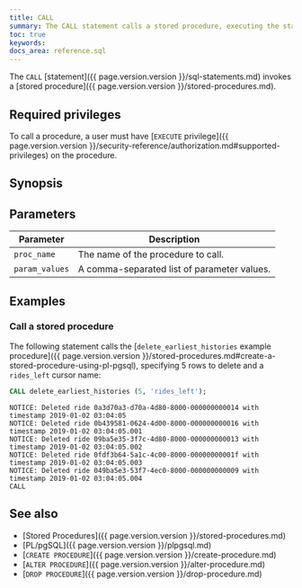 ```yaml
---
title: CALL
summary: The CALL statement calls a stored procedure, executing the statements in the procedure body.
toc: true
keywords:
docs_area: reference.sql
---
```


The `CALL` [statement]({{ page.version.version }}/sql-statements.md) invokes a [stored procedure]({{ page.version.version }}/stored-procedures.md).

## Required privileges

To call a procedure, a user must have [`EXECUTE` privilege]({{ page.version.version }}/security-reference/authorization.md#supported-privileges) on the procedure.

## Synopsis

<div>
</div>

## Parameters

|   Parameter    |                 Description                 |
|----------------|---------------------------------------------|
| `proc_name`    | The name of the procedure to call.          |
| `param_values` | A comma-separated list of parameter values. |

## Examples

### Call a stored procedure

The following statement calls the [`delete_earliest_histories` example procedure]({{ page.version.version }}/stored-procedures.md#create-a-stored-procedure-using-pl-pgsql), specifying 5 rows to delete and a `rides_left` cursor name:

~~~ sql
CALL delete_earliest_histories (5, 'rides_left');
~~~

~~~
NOTICE: Deleted ride 0a3d70a3-d70a-4d80-8000-000000000014 with timestamp 2019-01-02 03:04:05
NOTICE: Deleted ride 0b439581-0624-4d00-8000-000000000016 with timestamp 2019-01-02 03:04:05.001
NOTICE: Deleted ride 09ba5e35-3f7c-4d80-8000-000000000013 with timestamp 2019-01-02 03:04:05.002
NOTICE: Deleted ride 0fdf3b64-5a1c-4c00-8000-00000000001f with timestamp 2019-01-02 03:04:05.003
NOTICE: Deleted ride 049ba5e3-53f7-4ec0-8000-000000000009 with timestamp 2019-01-02 03:04:05.004
CALL
~~~

## See also

- [Stored Procedures]({{ page.version.version }}/stored-procedures.md)
- [PL/pgSQL]({{ page.version.version }}/plpgsql.md)
- [`CREATE PROCEDURE`]({{ page.version.version }}/create-procedure.md)
- [`ALTER PROCEDURE`]({{ page.version.version }}/alter-procedure.md)
- [`DROP PROCEDURE`]({{ page.version.version }}/drop-procedure.md)